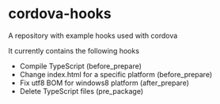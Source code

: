 cordova-hooks
=============

A repository with example hooks used with cordova

It currently contains the following hooks

* Compile TypeScript (before_prepare)
* Change index.html for a specific platform (before_prepare)
* Fix utf8 BOM for windows8 platform (after_prepare)
* Delete TypeScript files (pre_package)
